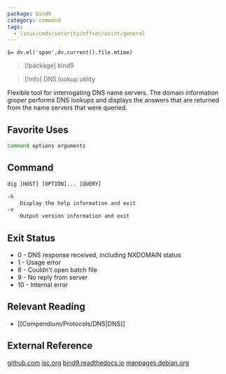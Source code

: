 ```yaml
---
package: bind9
category: command
tags:
  - linux/cmds/security/offsec/osint/general
---
```


`$= dv.el('span',dv.current().file.mtime)`
> [!package] bind9

> [!info] DNS lookup utility

Flexible tool for interrogating DNS name servers. The domain information groper performs DNS lookups and displays the answers that are returned from the name servers that were queried.

## Favorite Uses
```sh
command options arguments
```

## Command
```txt
dig [HOST] [OPTION]... [QUERY]

-h
	Display the help information and exit 
-v
	Output version information and exit
```

## Exit Status
- 0 - DNS response received, including NXDOMAIN status
- 1 - Usage error
- 8 - Couldn't open batch file
- 9 - No reply from server
- 10 - Internal error

## Relevant Reading
- [[Compendium/Protocols/DNS|DNS]]

## External Reference
[github.com](https://github.com/isc-projects/bind9)
[isc.org](https://www.isc.org/bind/)
[bind9.readthedocs.io](https://bind9.readthedocs.io/)
[manpages.debian.org](https://manpages.debian.org/bullseye/bind9-dnsutils/dig.1.en.html)
